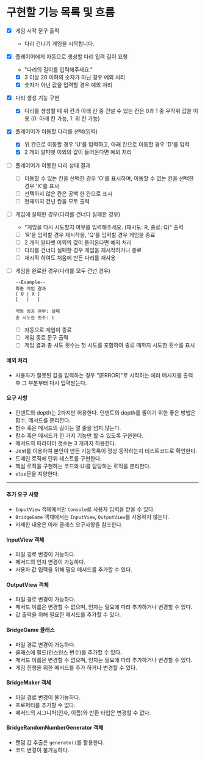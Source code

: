 # 구현할 기능 목록 및 흐름

- [x] 게임 시작 문구 출력
  - 다리 건너기 게임을 시작합니다.
- [x] 플레이어에게 자동으로 생성할 다리 입력 길이 요청
  - "다리의 길이를 입력해주세요."
  - [x] 3 이상 20 이하의 숫자가 아닌 경우 예외 처리
  - [x] 숫자가 아닌 값을 입력할 경우 예외 처리
- [x] 다리 생성 기능 구현
  - [x] 다리를 생성할 때 위 칸과 아래 칸 중 건널 수 있는 칸은 0과 1 중 무작위 값을 이용 (0: 아래 칸 가능, 1: 위 칸 가능)
- [x] 플레이어가 이동할 다리를 선택(입력)
  - [x] 위 칸으로 이동할 경우 'U'를 입력하고, 아래 칸으로 이동할 경우 'D'를 입력
  - [x] 2 개의 알파벳 이외의 값이 들어온다면 예외 처리
- [ ] 플레이어가 이동한 다리 상태 결과
  - [ ] 이동할 수 있는 칸을 선택한 경우 'O'를 표시하며, 이동할 수 없는 칸을 선택한 경우 'X'를 표시
  - [ ] 선택하지 않은 칸은 공백 한 칸으로 표시
  - [ ] 현재까지 건넌 칸을 모두 출력
- [ ] 게임에 실패한 경우(다리를 건너다 실패한 경우)
  - "게임을 다시 시도할지 여부를 입력해주세요. (재시도: R, 종료: Q)" 출력
  - [ ] 'R'을 입력할 경우 재시작을, 'Q'를 입력할 경우 게임을 종료
  - [ ] 2 개의 알파벳 이외의 값이 들어온다면 예외 처리
  - [ ] 다리를 건너다 실패한 경우 게임을 재시작하거나 종료
  - [ ] 재시작 하여도 처음에 만든 다리를 재사용
- [ ] 게임을 완료한 경우(다리를 모두 건넌 경우)

  ```
  --Example--
  최종 게임 결과
  [ O | X ]
  [   |   ]

  게임 성공 여부: 실패
  총 시도한 횟수: 1
  ```

  - [ ] 자동으로 게임이 종료
  - [ ] 게임 종료 문구 출력
  - [ ] 게임 결과 총 시도 횟수는 첫 시도를 포함하여 종료 때까지 시도한 횟수를 표시

#### 예외 처리

- 사용자가 잘못된 값을 입력하는 경우 "[ERROR]"로 시작하는 에러 메시지를 출력 후 그 부분부터 다시 입력받는다.

#### 요구 사항

- 인덴트의 depth는 2까지만 허용한다. 인덴트의 depth를 줄이기 위한 좋은 방법은 함수, 메서드를 분리한다.
- 함수 혹은 메서드의 길이는 열 줄을 넘지 않는다.
- 함수 혹은 메서드가 한 가지 기능만 할 수 있도록 구현한다.
- 메서드의 파라미터 갯수는 3 개까지 허용한다.
- Jest를 이용하여 본인이 만든 기능목록이 정상 동작하는지 테스트코드로 확인한다.
- 도메인 로직에 단위 테스트를 구현한다.
- 핵심 로직을 구현하는 코드와 UI를 담당하는 로직을 분리한다.
- `else`문을 지양한다.

---

#### 추가 요구 사항

- `InputView` 객체에서만 `Console`로 사용자 입력을 받을 수 있다.
- `BridgeGame` 객체에서는 `InputView`, `OutputView`를 사용하지 않는다.
- 자세한 내용은 아래 클래스 요구사항을 참조한다.

#### InputView 객체

- 파일 경로 변경이 가능하다.
- 메서드의 인자 변경이 가능하다.
- 사용자 값 입력을 위해 필요 메서드를 추가할 수 있다.

#### OutputView 객체

- 파일 경로 변경이 가능하다.
- 메서드 이름은 변경할 수 없으며, 인자는 필요에 따라 추가하거나 변경할 수 있다.
- 값 출력을 위해 필요한 메서드를 추가할 수 있다.

#### BridgeGame 클래스

- 파일 경로 변경이 가능하다.
- 클래스에 필드(인스턴스 변수)를 추가할 수 있다.
- 메서드 이름은 변경할 수 없으며, 인자는 필요에 따라 추가하거나 변경할 수 있다.
- 게임 진행을 위한 메서드를 추가 하거나 변경할 수 있다.

#### BridgeMaker 객체

- 파일 경로 변경이 불가능하다.
- 프로퍼티를 추가할 수 없다.
- 메서드의 시그니처(인자, 이름)와 반환 타입은 변경할 수 없다.

#### BridgeRandomNumberGenerator 객체

- 랜덤 값 추출은 `generate()`를 활용한다.
- 코드 변경이 불가능하다.
